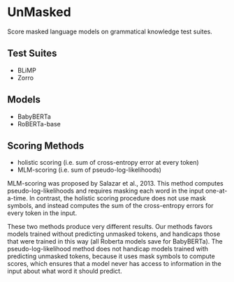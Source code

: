 # UnMasked

Score masked language models on grammatical knowledge test suites.

## Test Suites

- BLiMP
- Zorro

## Models

- BabyBERTa
- RoBERTa-base

## Scoring Methods

- holistic scoring (i.e. sum of cross-entropy error at every token)
- MLM-scoring (i.e. sum of pseudo-log-likelihoods)

MLM-scoring was proposed by Salazar et al., 2013. 
This method computes pseudo-log-likelihoods and requires masking each word in the input one-at-a-time. 
In contrast, the holistic scoring procedure does not use mask symbols, 
and instead computes the sum of the cross-entropy errors for every token in the input.

These two methods produce very different results. 
Our methods favors models trained without predicting unmasked tokens, and handicaps those that were trained in this way (all Roberta models save for BabyBERTa).
The pseudo-log-likelihood method does not handicap models trained with predicting unmasked tokens, because it uses mask symbols to compute scores, 
which ensures that a model never has access to information in the input about what word it should predict.

